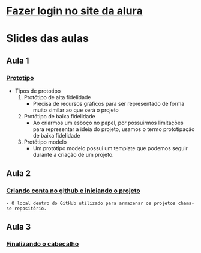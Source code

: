 # [Fazer login no site da alura](https://cursos.alura.com.br/edutech)

# Slides das aulas

## Aula 1
### [Prototipo](https://drive.google.com/file/d/1wFhd42B5CXg53cN53FJc6PoWclzjzdn9/view)
- Tipos de prototipo
  1. Protótipo de alta fidelidade
     - Precisa de recursos gráficos para ser representado de forma muito similar ao que será o projeto 
  2. Protótipo de baixa fidelidade
     - Ao criarmos um esboço no papel, por possuirmos limitações para representar a ideia do projeto, usamos o termo prototipação de baixa fidelidade
  3. Protótipo modelo
     -  Um protótipo modelo possui um template que podemos seguir durante a criação de um projeto.


## Aula 2
### [Criando conta no github e iniciando o projeto](https://drive.google.com/file/d/1ngwqvrcsWI4U-FgwNGkwkAtsciXz1aoo/view)
    - O local dentro do GitHub utilizado para armazenar os projetos chama-se repositório.

## Aula 3
### [Finalizando o cabecalho](https://drive.google.com/drive/folders/1975j-qo88GbG7hX4n3FtKm1YTMlwaoVQ)


